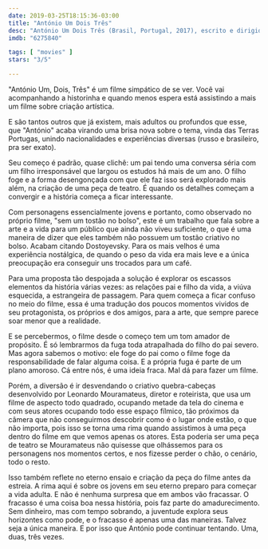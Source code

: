 ```yaml
---
date: 2019-03-25T18:15:36-03:00
title: "António Um Dois Três"
desc: "António Um Dois Três (Brasil, Portugal, 2017), escrito e dirigido por Leonardo Mouramateus, com Mauro Soares, Deborah Viegas, Daniel Pizamiglio. Crítica escrita para o site CinemAqui."
imdb: "6275840"

tags: [ "movies" ]
stars: "3/5"

---
```

"António Um, Dois, Três" é um filme simpático de se ver. Você vai acompanhando a historinha e quando menos espera está assistindo a mais um filme sobre criação artística.

E são tantos outros que já existem, mais adultos ou profundos que esse, que "António" acaba virando uma brisa nova sobre o tema, vinda das Terras Portugas, unindo nacionalidades e experiências diversas (russo e brasileiro, pra ser exato).

Seu começo é padrão, quase clichê: um pai tendo uma conversa séria com um filho irresponsável que largou os estudos há mais de um ano. O filho foge e a forma desengonçada com que ele faz isso será explorado mais além, na criação de uma peça de teatro. É quando os detalhes começam a convergir e a história começa a ficar interessante.

Com personagens essencialmente jovens e portanto, como observado no próprio filme, "sem um tostão no bolso", este é um trabalho que fala sobre a arte e a vida para um público que ainda não viveu suficiente, o que é uma maneira de dizer que eles também não possuem um tostão criativo no bolso. Acabam citando Dostoyevsky. Para os mais velhos é uma experiência nostálgica, de quando o peso da vida era mais leve e a única preocupação era conseguir uns trocados para um café.

Para uma proposta tão despojada a solução é explorar os escassos elementos da história várias vezes: as relações pai e filho da vida, a viúva esquecida, a estrangeira de passagem. Para quem começa a ficar confuso no meio do filme, essa é uma tradução dos poucos momentos vividos de seu protagonista, os próprios e dos amigos, para a arte, que sempre parece soar menor que a realidade.

E se percebermos, o filme desde o começo tem um tom amador de propósito. É só lembrarmos da fuga toda atrapalhada do filho do pai severo. Mas agora sabemos o motivo: ele foge do pai como o filme foge da responsabilidade de falar alguma coisa. E a própria fuga é parte de um plano amoroso. Cá entre nós, é uma ideia fraca. Mal dá para fazer um filme.

Porém, a diversão é ir desvendando o criativo quebra-cabeças desenvolvido por Leonardo Mouramateus, diretor e roteirista, que usa um filme de aspecto todo quadrado, ocupando metade da tela do cinema e com seus atores ocupando todo esse espaço fílmico, tão próximos da câmera que não conseguirmos descobrir como é o lugar onde estão, o que não importa, pois isso se torna uma rima quando assistimos à uma peça dentro do filme em que vemos apenas os atores. Esta poderia ser uma peça de teatro se Mouramateus não quisesse que olhássemos para os personagens nos momentos certos, e nos fizesse perder o chão, o cenário, todo o resto.

Isso também reflete no eterno ensaio e criação da peça do filme antes da estreia. A rima aqui é sobre os jovens em seu eterno preparo para começar a vida adulta. E não é nenhuma surpresa que em ambos vão fracassar. O fracasso é uma coisa boa nessa história, pois faz parte do amadurecimento. Sem dinheiro, mas com tempo sobrando, a juventude explora seus horizontes como pode, e o fracasso é apenas uma das maneiras. Talvez seja a única maneira. E por isso que António pode continuar tentando. Uma, duas, três vezes.
